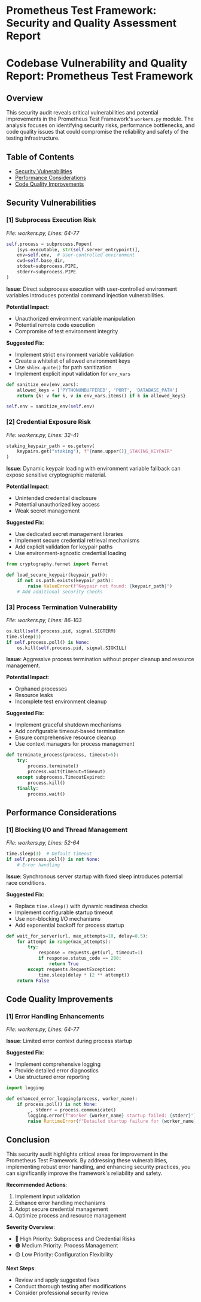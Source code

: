 # Prometheus Test Framework: Security and Quality Assessment Report

# Codebase Vulnerability and Quality Report: Prometheus Test Framework

## Overview

This security audit reveals critical vulnerabilities and potential improvements in the Prometheus Test Framework's `workers.py` module. The analysis focuses on identifying security risks, performance bottlenecks, and code quality issues that could compromise the reliability and safety of the testing infrastructure.

## Table of Contents

- [Security Vulnerabilities](#security-vulnerabilities)
- [Performance Considerations](#performance-considerations)
- [Code Quality Improvements](#code-quality-improvements)

## Security Vulnerabilities

### [1] Subprocess Execution Risk
_File: workers.py, Lines: 64-77_

```python
self.process = subprocess.Popen(
    [sys.executable, str(self.server_entrypoint)],
    env=self.env,  # User-controlled environment
    cwd=self.base_dir,
    stdout=subprocess.PIPE,
    stderr=subprocess.PIPE
)
```

**Issue**: Direct subprocess execution with user-controlled environment variables introduces potential command injection vulnerabilities.

**Potential Impact**:
- Unauthorized environment variable manipulation
- Potential remote code execution
- Compromise of test environment integrity

**Suggested Fix**:
- Implement strict environment variable validation
- Create a whitelist of allowed environment keys
- Use `shlex.quote()` for path sanitization
- Implement explicit input validation for `env_vars`

```python
def sanitize_env(env_vars):
    allowed_keys = ['PYTHONUNBUFFERED', 'PORT', 'DATABASE_PATH']
    return {k: v for k, v in env_vars.items() if k in allowed_keys}

self.env = sanitize_env(self.env)
```

### [2] Credential Exposure Risk
_File: workers.py, Lines: 32-41_

```python
staking_keypair_path = os.getenv(
    keypairs.get("staking"), f"{name.upper()}_STAKING_KEYPAIR"
)
```

**Issue**: Dynamic keypair loading with environment variable fallback can expose sensitive cryptographic material.

**Potential Impact**:
- Unintended credential disclosure
- Potential unauthorized key access
- Weak secret management

**Suggested Fix**:
- Use dedicated secret management libraries
- Implement secure credential retrieval mechanisms
- Add explicit validation for keypair paths
- Use environment-agnostic credential loading

```python
from cryptography.fernet import Fernet

def load_secure_keypair(keypair_path):
    if not os.path.exists(keypair_path):
        raise ValueError(f"Keypair not found: {keypair_path}")
    # Add additional security checks
```

### [3] Process Termination Vulnerability
_File: workers.py, Lines: 86-103_

```python
os.kill(self.process.pid, signal.SIGTERM)
time.sleep(1)
if self.process.poll() is None:
    os.kill(self.process.pid, signal.SIGKILL)
```

**Issue**: Aggressive process termination without proper cleanup and resource management.

**Potential Impact**:
- Orphaned processes
- Resource leaks
- Incomplete test environment cleanup

**Suggested Fix**:
- Implement graceful shutdown mechanisms
- Add configurable timeout-based termination
- Ensure comprehensive resource cleanup
- Use context managers for process management

```python
def terminate_process(process, timeout=5):
    try:
        process.terminate()
        process.wait(timeout=timeout)
    except subprocess.TimeoutExpired:
        process.kill()
    finally:
        process.wait()
```

## Performance Considerations

### [1] Blocking I/O and Thread Management
_File: workers.py, Lines: 52-64_

```python
time.sleep(3)  # Default timeout
if self.process.poll() is not None:
    # Error handling
```

**Issue**: Synchronous server startup with fixed sleep introduces potential race conditions.

**Suggested Fix**:
- Replace `time.sleep()` with dynamic readiness checks
- Implement configurable startup timeout
- Use non-blocking I/O mechanisms
- Add exponential backoff for process startup

```python
def wait_for_server(url, max_attempts=10, delay=0.5):
    for attempt in range(max_attempts):
        try:
            response = requests.get(url, timeout=1)
            if response.status_code == 200:
                return True
        except requests.RequestException:
            time.sleep(delay * (2 ** attempt))
    return False
```

## Code Quality Improvements

### [1] Error Handling Enhancements
_File: workers.py, Lines: 64-77_

**Issue**: Limited error context during process startup

**Suggested Fix**:
- Implement comprehensive logging
- Provide detailed error diagnostics
- Use structured error reporting

```python
import logging

def enhanced_error_logging(process, worker_name):
    if process.poll() is not None:
        _, stderr = process.communicate()
        logging.error(f"Worker {worker_name} startup failed: {stderr}")
        raise RuntimeError(f"Detailed startup failure for {worker_name}")
```

## Conclusion

This security audit highlights critical areas for improvement in the Prometheus Test Framework. By addressing these vulnerabilities, implementing robust error handling, and enhancing security practices, you can significantly improve the framework's reliability and safety.

**Recommended Actions**:
1. Implement input validation
2. Enhance error handling mechanisms
3. Adopt secure credential management
4. Optimize process and resource management

**Severity Overview**:
- 🔴 High Priority: Subprocess and Credential Risks
- 🟠 Medium Priority: Process Management
- 🟡 Low Priority: Configuration Flexibility

**Next Steps**:
- Review and apply suggested fixes
- Conduct thorough testing after modifications
- Consider professional security review